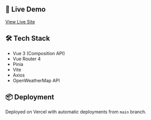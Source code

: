 ## 🚀 Live Demo

[View Live Site](https://твоя-ссылка.vercel.app)

## 🛠️ Tech Stack

- Vue 3 (Composition API)
- Vue Router 4
- Pinia
- Vite
- Axios
- OpenWeatherMap API

## 📦 Deployment

Deployed on Vercel with automatic deployments from `main` branch.
